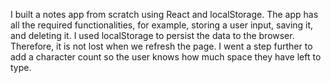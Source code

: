 I built a notes app from scratch using React and localStorage. The app has all the required functionalities, for example, storing a user input, saving it, and deleting it. I used localStorage to persist the data to the browser. Therefore, it is not lost when we refresh the page. I went a step further to add a character count so the user knows how much space they have left to type.